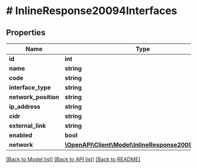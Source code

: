 # # InlineResponse20094Interfaces

## Properties

Name | Type | Description | Notes
------------ | ------------- | ------------- | -------------
**id** | **int** |  | [optional]
**name** | **string** |  | [optional]
**code** | **string** |  | [optional]
**interface_type** | **string** |  | [optional]
**network_position** | **string** |  | [optional]
**ip_address** | **string** |  | [optional]
**cidr** | **string** |  | [optional]
**external_link** | **string** |  | [optional]
**enabled** | **bool** |  | [optional]
**network** | [**\OpenAPI\Client\Model\InlineResponse20094Network**](InlineResponse20094Network.md) |  | [optional]

[[Back to Model list]](../../README.md#models) [[Back to API list]](../../README.md#endpoints) [[Back to README]](../../README.md)
